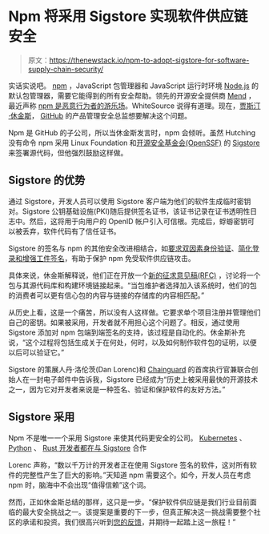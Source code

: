 # Npm 将采用 Sigstore 实现软件供应链安全

> 原文：<https://thenewstack.io/npm-to-adopt-sigstore-for-software-supply-chain-security/>

实话实说吧。 [npm](https://www.npmjs.com/) ，JavaScript 包管理器和 JavaScript 运行时环境 [Node.js](https://nodejs.org/) 的默认包管理器，需要它能得到的所有安全帮助。领先的开源安全提供商 [Mend](https://www.mend.io/) ，最近声称 [npm 是恶意行为者的游乐场](https://thenewstack.io/is-npm-a-hotbed-of-malware/)。WhiteSource 说得有道理。现在，[贾斯汀·休金斯](https://www.linkedin.com/in/hutchingsjustin)， [GitHub](https://github.com/) 的产品管理安全总监想要解决这个问题。

Npm 是 GitHub 的子公司，所以当休金斯发言时，npm 会倾听。虽然 Hutching 没有命令 npm 采用 Linux Foundation 和[开源安全基金会(OpenSSF)](https://openssf.org/) 的 [Sigstore](https://www.sigstore.dev/) 来签署源代码，但他强烈鼓励这样做。

## Sigstore 的优势

通过 Sigstore，开发人员可以使用 Sigstore 客户端为他们的软件生成临时密钥对。Sigstore 公钥基础设施(PKI)随后提供签名证书，该证书记录在证书透明性日志中。然后，这将用于向用户的 OpenID 帐户引入可信根。完成后，蜉蝣密钥可以被丢弃，软件代码有了信任证书。

Sigstore 的签名与 npm 的其他安全改进相结合，如[要求双因素身份验证](https://github.blog/2022-05-10-enhanced-2fa-experience-for-your-npm-account/)、[简化登录和增强工件签名](https://github.blog/2022-07-26-introducing-even-more-security-enhancements-to-npm/)，有助于保护 npm 免受软件供应链攻击。

具体来说，休金斯解释说，他们正在开放一个[新的征求意见稿(RFC)](https://github.com/npm/rfcs/pull/626) ，讨论将一个包与其源代码库和构建环境链接起来。“当包维护者选择加入该系统时，他们的包的消费者可以更有信心包的内容与链接的存储库的内容相匹配。”

从历史上看，这是一个痛苦，所以没有人这样做。它要求单个项目注册并管理他们自己的密钥。如果被采用，开发者就不用担心这个问题了。相反，通过使用 Sigstore 添加对 npm 包端到端签名的支持，该过程是自动化的。休金斯补充说，“这个过程将包括生成关于在何处，何时，以及如何制作软件包的证明，以便以后可以验证它。”

Sigstore 的策展人丹·洛伦茨(Dan Lorenc)和 [Chainguard](https://thenewstack.io/chainguard-a-zero-trust-supply-chain-security-company/) 的首席执行官兼联合创始人在一封电子邮件中告诉我，Sigstore 已经成为“历史上被采用最快的开源技术之一，因为它对开发者来说是一种签名、验证和保护软件的友好方法。”

## Sigstore 采用

Npm 不是唯一一个采用 Sigstore 来使其代码更安全的公司。 [Kubernetes](https://thenewstack.io/kubernetes-adopts-sigstore-for-supply-chain-security/) 、 [Python](https://kushaldas.in/posts/using-sigstore-python-to-sign-and-verify-your-software-release.html) 、 [Rust 开发者都在与 Sigstore](https://github.com/sigstore/sigstore-rs) 合作

Lorenc 声称，“数以千万计的开发者正在使用 Sigstore 签名的软件，这对所有软件的完整性产生了巨大的影响。”天知道 npm 需要这个。如今，开发人员在考虑 npm 时，脑海中不会出现“值得信赖”这个词。

然而，正如休金斯总结的那样，这只是一步。“保护软件供应链是我们行业目前面临的最大安全挑战之一。该提案是重要的下一步，但真正解决这一挑战需要整个社区的承诺和投资。我们很高兴听到[您的反馈](https://github.com/npm/rfcs/pull/626)，并期待一起踏上这一旅程！”

<svg xmlns:xlink="http://www.w3.org/1999/xlink" viewBox="0 0 68 31" version="1.1"><title>Group</title> <desc>Created with Sketch.</desc></svg>